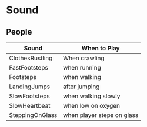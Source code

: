 # Sound
## People
| Sound  | When to Play |
| -----  | ------------ |
| ClothesRustling  | When crawling |
| FastFootsteps  | when running |
| Footsteps |  when walking |
| LandingJumps  | after jumping | 
| SlowFootsteps  | when walking slowly |
| SlowHeartbeat  | when low on oxygen | 
| SteppingOnGlass  | when player steps on glass |
